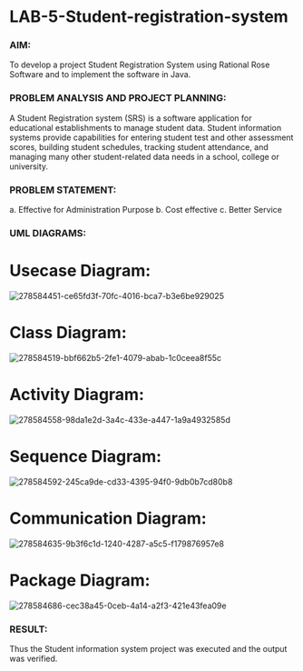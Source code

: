 # LAB-5-Student-registration-system
### AIM:
To develop a project Student Registration System using Rational Rose Software and to
implement the software in Java.
### PROBLEM ANALYSIS AND PROJECT PLANNING:
A Student Registration system (SRS) is a software application for educational
establishments to manage student data. Student information systems provide capabilities for
entering student test and other assessment scores, building student schedules, tracking student
attendance, and managing many other student-related data needs in a school, college or
university.
### PROBLEM STATEMENT:
a. Effective for Administration Purpose
b. Cost effective
c. Better Service
### UML DIAGRAMS:

# Usecase Diagram:
![278584451-ce65fd3f-70fc-4016-bca7-b3e6be929025](https://github.com/user-attachments/assets/a9591048-09fa-4b8e-b6e0-ba56fdfa6ec9)

# Class Diagram:
![278584519-bbf662b5-2fe1-4079-abab-1c0ceea8f55c](https://github.com/user-attachments/assets/41e40931-8b88-480b-8759-a9ef42ab83a3)

# Activity Diagram:
![278584558-98da1e2d-3a4c-433e-a447-1a9a4932585d](https://github.com/user-attachments/assets/da7b5ad4-6889-4fb5-83f2-fb9a3260f5ef)

# Sequence Diagram:
![278584592-245ca9de-cd33-4395-94f0-9db0b7cd80b8](https://github.com/user-attachments/assets/175844c6-def5-43ae-b966-70e65e01653b)

# Communication Diagram:
![278584635-9b3f6c1d-1240-4287-a5c5-f179876957e8](https://github.com/user-attachments/assets/96b1fe31-71dc-43d6-8ae0-45cac7b28f7d)


# Package Diagram:
![278584686-cec38a45-0ceb-4a14-a2f3-421e43fea09e](https://github.com/user-attachments/assets/e7b75e23-ad31-4275-856f-df279269361f)






### RESULT:
Thus the Student information system project was executed and the output was
verified.
